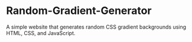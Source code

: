 # Random-Gradient-Generator
A simple website that generates random CSS gradient backgrounds using HTML, CSS, and JavaScript.
